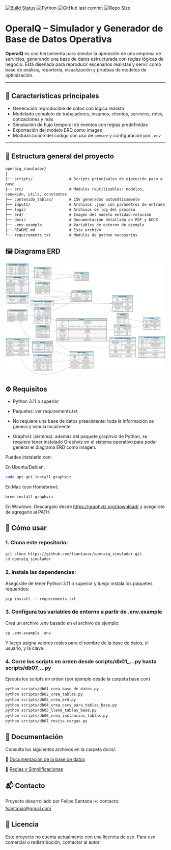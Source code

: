 [![Build Status](https://github.com/fsantanar/operaiq_simulador/actions/workflows/python-ci.yml/badge.svg)](https://github.com/fsantanar/operaiq_simulador/actions)
![Python](https://img.shields.io/badge/python-3.11-blue.svg)
![GitHub last commit](https://img.shields.io/github/last-commit/fsantanar/operaiq_simulador)
![Repo Size](https://img.shields.io/github/repo-size/fsantanar/operaiq_simulador)


# OperaIQ – Simulador y Generador de Base de Datos Operativa

**OperaIQ** es una herramienta para simular la operación de una empresa de servicios, generando una base de datos estructurada con reglas lógicas de negocio. Está diseñada para reproducir escenarios realistas y servir como base de análisis, reportería, visualización y pruebas de modelos de optimización.

---

## 📌 Características principales

- Generación reproducible de datos con lógica realista
- Modelado completo de trabajadores, insumos, clientes, servicios, roles, cotizaciones y más
- Simulación de flujo temporal de eventos con reglas predefinidas
- Exportación del modelo ERD como imagen
- Modularización del código con uso de `peewee` y configuración por `.env`

---

## 🧠 Estructura general del proyecto

```text
operaiq_simulador/
│
├── scripts/                # Scripts principales de ejecución paso a paso
├── src/                    # Módulos reutilizables: modelos, conexión, utils, constantes
├── contenido_tablas/       # CSV generados automáticamente
├── inputs/                 # Archivos .json con parámetros de entrada
├── logs/                   # Archivos de log del proceso
├── erd/                    # Imagen del modelo entidad-relación
├── docs/                   # Documentación detallada en PDF y DOCX
├── .env.example            # Variables de entorno de ejemplo
├── README.md               # Este archivo
└── requirements.txt        # Modulos de python necesarios
```

## 🖼️ Diagrama ERD
<img src="erd/diagrama_entidad_relacion.png" alt="ERD del Sistema" width="900">

## ⚙️ Requisitos

- Python 3.11 o superior

- Paquetes: ver requirements.txt

- No requiere una base de datos preexistente: toda la información se genera y simula localmente

- Graphviz (sistema): además del paquete graphviz de Python, se requiere tener instalado Graphviz en el sistema operativo para poder generar el diagrama ERD como imagen.

Puedes instalarlo con:

En Ubuntu/Debian:

```bash
sudo apt-get install graphviz
```

En Mac (con Homebrew):

```bash
brew install graphviz
```

En Windows: Descárgalo desde https://graphviz.org/download/ y asegúrate de agregarlo al PATH.

## 🚀 Cómo usar

### **1. Clona este repositorio:**

```bash
git clone https://github.com/fsantanar/operaiq_simulador.git
cd operaiq_simulador
```

### **2. Instala las dependencias:**

Asegúrate de tener Python 3.11 o superior y luego instala los paquetes requeridos:


```bash
pip install -r requirements.txt
```

### **3. Configura tus variables de entorno a partir de .env.example**

Crea un archivo .env basado en el archivo de ejemplo:

```bash
cp .env.example .env
```

Y luego asigna valores reales para el nombre de la base de datos, el usuario, y la clave.



### **4. Corre los scripts en orden desde scripts/db01_...py hasta scripts/db07_...py**

Ejecuta los scripts en orden (por ejemplo desde la carpeta base con)

```bash
python scripts/db01_crea_base_de_datos.py
python scripts/db02_crea_tablas.py
python scripts/db03_crea_erd.py
python scripts/db04_crea_csvs_para_tablas_base.py
python scripts/db05_llena_tablas_base.py
python scripts/db06_crea_instancias_tablas.py
python scripts/db07_revisa_cargas.py
```


## 📄 Documentación
Consulta los siguientes archivos en la carpeta docs/:

📘 [Documentación de la base de datos](docs/documentacion_base_de_datos.pdf)

📗 [Reglas y Simplificaciones](docs/reglas_y_simplificaciones.pdf)

## 📬 Contacto
Proyecto desarrollado por Felipe Santana
✉️ contacto: fsantanar@gmail.com

## 📝 Licencia
Este proyecto no cuenta actualmente con una licencia de uso. Para uso comercial o redistribución, contactar al autor
